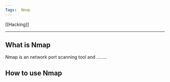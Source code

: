 ```yaml
---
Tags:  Nmap
---
```


[[Hacking]]

---

## What is Nmap
Nmap is an network port scanning tool and ........
## How to use Nmap

